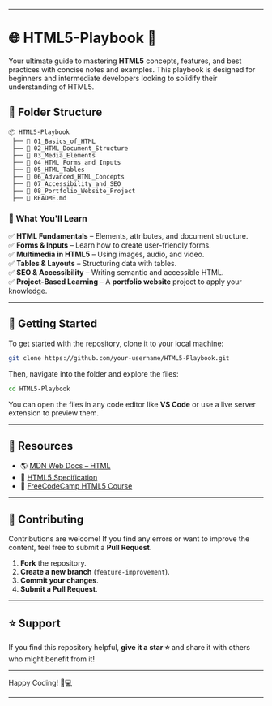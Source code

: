 
---

# 🌐 HTML5-Playbook 🚀  

Your ultimate guide to mastering **HTML5** concepts, features, and best practices with concise notes and examples. This playbook is designed for beginners and intermediate developers looking to solidify their understanding of HTML5.  

## 📂 Folder Structure  

```
📦 HTML5-Playbook  
 ├── 📁 01_Basics_of_HTML  
 ├── 📁 02_HTML_Document_Structure  
 ├── 📁 03_Media_Elements  
 ├── 📁 04_HTML_Forms_and_Inputs  
 ├── 📁 05_HTML_Tables  
 ├── 📁 06_Advanced_HTML_Concepts  
 ├── 📁 07_Accessibility_and_SEO  
 ├── 📁 08_Portfolio_Website_Project  
 ├── 📄 README.md  
```

### 📌 What You'll Learn  

✅ **HTML Fundamentals** – Elements, attributes, and document structure.  
✅ **Forms & Inputs** – Learn how to create user-friendly forms.  
✅ **Multimedia in HTML5** – Using images, audio, and video.  
✅ **Tables & Layouts** – Structuring data with tables.  
✅ **SEO & Accessibility** – Writing semantic and accessible HTML.  
✅ **Project-Based Learning** – A **portfolio website** project to apply your knowledge.  

---

## 🚀 Getting Started  

To get started with the repository, clone it to your local machine:  

```sh
git clone https://github.com/your-username/HTML5-Playbook.git
```

Then, navigate into the folder and explore the files:  

```sh
cd HTML5-Playbook
```

You can open the files in any code editor like **VS Code** or use a live server extension to preview them.  

---

## 📖 Resources  

- 🌎 [MDN Web Docs – HTML](https://developer.mozilla.org/en-US/docs/Web/HTML)  
- 📘 [HTML5 Specification](https://html.spec.whatwg.org/)  
- 🎥 [FreeCodeCamp HTML5 Course](https://www.freecodecamp.org/)  

---

## 🎯 Contributing  

Contributions are welcome! If you find any errors or want to improve the content, feel free to submit a **Pull Request**.  

1. **Fork** the repository.  
2. **Create a new branch** (`feature-improvement`).  
3. **Commit your changes**.  
4. **Submit a Pull Request**.  

---

## ⭐ Support  

If you find this repository helpful, **give it a star ⭐** and share it with others who might benefit from it!  

---

Happy Coding! 🚀💻  

---


